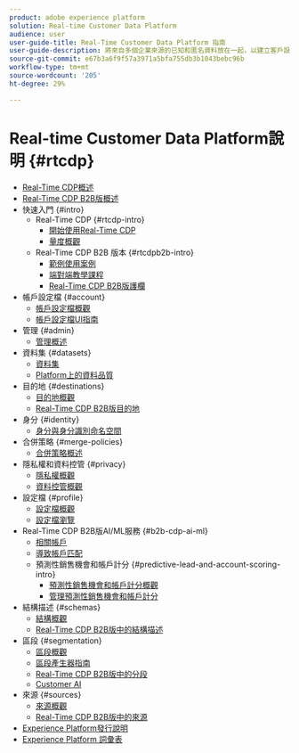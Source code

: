 ```yaml
---
product: adobe experience platform
solution: Real-time Customer Data Platform
audience: user
user-guide-title: Real-Time Customer Data Platform 指南
user-guide-description: 將來自多個企業來源的已知和匿名資料放在一起，以建立客戶設定檔，從這些設定檔建立對象區段，並對協力廠商目的地啟動這些區段。
source-git-commit: e67b3a6f9f57a3971a5bfa755db3b1043bebc96b
workflow-type: tm+mt
source-wordcount: '205'
ht-degree: 29%

---
```



# Real-time Customer Data Platform說明 {#rtcdp}

* [Real-Time CDP概述](overview.md)
* [Real-Time CDP B2B版概述](b2b-overview.md)
* 快速入門 {#intro}
   * Real-Time CDP {#rtcdp-intro}
      * [開始使用Real-Time CDP](get-started.md)
      * [量度概觀](home-page-dashboards.md)
   * Real-Time CDP B2B 版本 {#rtcdpb2b-intro}
      * [範例使用案例](./b2b-use-case.md)
      * [端對端教學課程](./b2b-tutorial.md)
      * [Real-Time CDP B2B版護欄](b2b-guardrails.md)
* 帳戶設定檔 {#account}
   * [帳戶設定檔概觀](accounts/account-profile-overview.md)
   * [帳戶設定檔UI指南](accounts/account-profile-ui-guide.md)
* 管理 {#admin}
   * [管理概述](administration/admin-overview.md)
* 資料集 {#datasets}
   * [資料集](datasets/dataset.md)
   * [Platform上的資料品質](datasets/data-quality.md)
* 目的地 {#destinations}
   * [目的地概觀](destinations/overview.md)
   * [Real-Time CDP B2B版目的地](destinations/b2b.md)
* 身分 {#identity}
   * [身分與身分識別命名空間](profile/identities-overview.md)
* 合併策略 {#merge-policies}
   * [合併策略概述](profile/merge-policies.md)
* 隱私權和資料控管 {#privacy}
   * [隱私權概觀](privacy/privacy-overview.md)
   * [資料控管概觀](privacy/data-governance-overview.md)
* 設定檔 {#profile}
   * [設定檔概觀](profile/profile-overview.md)
   * [設定檔瀏覽](profile/profile-browse.md)
* Real-Time CDP B2B版AI/ML服務 {#b2b-cdp-ai-ml}
   * [相關帳戶](b2b-ai-ml-services/related-accounts.md)
   * [導致帳戶匹配](b2b-ai-ml-services/lead-to-account-matching.md)
   * 預測性銷售機會和帳戶計分 {#predictive-lead-and-account-scoring-intro}
      * [預測性銷售機會和帳戶計分概觀](b2b-ai-ml-services/predictive-lead-and-account-scoring.md)
      * [管理預測性銷售機會和帳戶計分](b2b-ai-ml-services/manage-predictive-lead-and-account-scoring.md)
* 結構描述 {#schemas}
   * [結構概觀](schemas/overview.md)
   * [Real-Time CDP B2B版中的結構描述](schemas/b2b.md)
* 區段 {#segmentation}
   * [區段概觀](segmentation/segmentation-overview.md)
   * [區段產生器指南](segmentation/segment-builder-guide.md)
   * [Real-Time CDP B2B版中的分段](segmentation/b2b.md)
   * [Customer AI](segmentation/customer-ai.md)
* 來源 {#sources}
   * [來源概觀](sources/sources-overview.md)
   * [Real-Time CDP B2B版中的來源](sources/b2b.md)
* [Experience Platform發行說明](https://www.adobe.com/go/platform-release-notes-en)
* [Experience Platform 詞彙表](https://www.adobe.com/go/platform-glossary-en)
